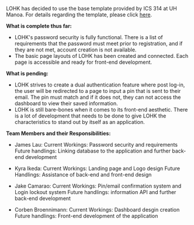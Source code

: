 LOHK has decided to use the base template provided by ICS 314 at UH Manoa. For details regarding the template, please click [here](http://ics-software-engineering.github.io/meteor-application-template-react/).

<b>What is complete thus far:</b>
- LOHK's password security is fully functional. There is a list of requirements that the password must meet prior to registration, and if they are not met, account creation is not available.
- The basic page layouts of LOHK has been created and connected. Each page is accessible and ready for front-end development.

<b>What is pending:</b>

- LOHK strives to create a dual authentication feature where post log-in, the user will be redirected to a page to input a pin that is sent to their email. The pin must match and if it does not, they can not access the dashboard to view their saved information.
- LOHK is still bare-bones when it comes to its front-end aesthetic. There is a lot of development that needs to be done to give LOHK the characteristics to stand out by itself as an application. 

<b>Team Members and their Responsibilities:</b>

- James Lau:
Current Workings: Password security and requirements
Future handlings: Linking database to the application and further back-end development

- Kyra Ikeda:
Current Workings: Landing page and Logo design
Future Handlings: Assistance of back-end and front-end design

- Jake Camarao:
Current Workings: Pin/email confirmation system and Login lockout system
Future handlings: information API and further back-end development

- Corben Broennimann: 
Current Workings: Dashboard desgin creation 
Future handlings: Front-end development of the application
